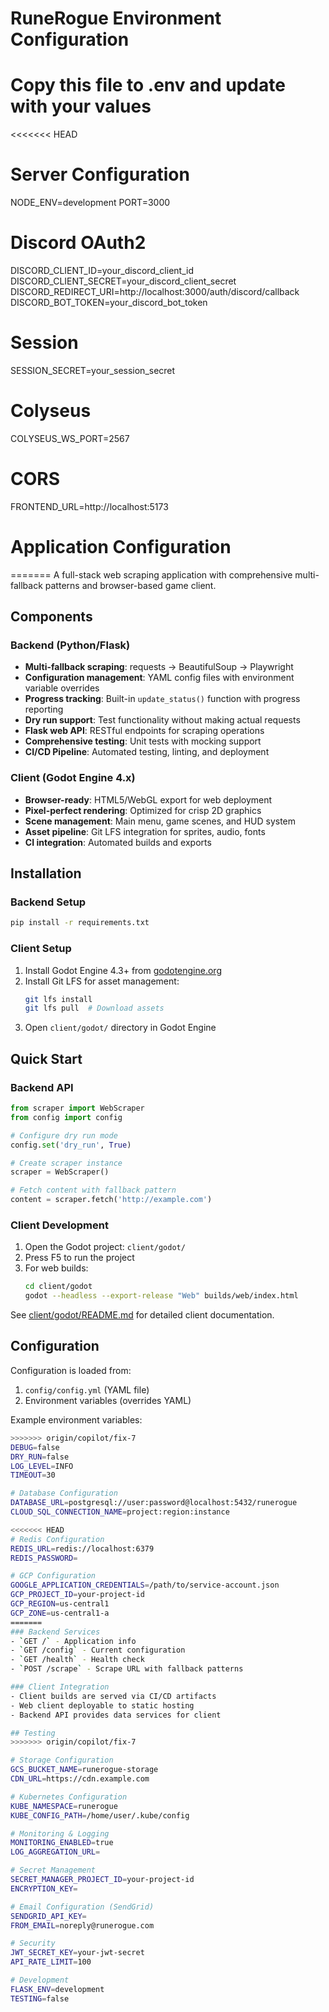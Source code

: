 # RuneRogue Environment Configuration
# Copy this file to .env and update with your values

<<<<<<< HEAD
# Server Configuration
NODE_ENV=development
PORT=3000

# Discord OAuth2
DISCORD_CLIENT_ID=your_discord_client_id
DISCORD_CLIENT_SECRET=your_discord_client_secret
DISCORD_REDIRECT_URI=http://localhost:3000/auth/discord/callback
DISCORD_BOT_TOKEN=your_discord_bot_token

# Session
SESSION_SECRET=your_session_secret

# Colyseus
COLYSEUS_WS_PORT=2567

# CORS
FRONTEND_URL=http://localhost:5173

# Application Configuration
=======
A full-stack web scraping application with comprehensive multi-fallback patterns and browser-based game client.

## Components

### Backend (Python/Flask)
- **Multi-fallback scraping**: requests → BeautifulSoup → Playwright
- **Configuration management**: YAML config files with environment variable overrides
- **Progress tracking**: Built-in `update_status()` function with progress reporting
- **Dry run support**: Test functionality without making actual requests
- **Flask web API**: RESTful endpoints for scraping operations
- **Comprehensive testing**: Unit tests with mocking support
- **CI/CD Pipeline**: Automated testing, linting, and deployment

### Client (Godot Engine 4.x)
- **Browser-ready**: HTML5/WebGL export for web deployment
- **Pixel-perfect rendering**: Optimized for crisp 2D graphics
- **Scene management**: Main menu, game scenes, and HUD system
- **Asset pipeline**: Git LFS integration for sprites, audio, fonts
- **CI integration**: Automated builds and exports

## Installation

### Backend Setup

```bash
pip install -r requirements.txt
```

### Client Setup

1. Install Godot Engine 4.3+ from [godotengine.org](https://godotengine.org/download)
2. Install Git LFS for asset management:
   ```bash
   git lfs install
   git lfs pull  # Download assets
   ```
3. Open `client/godot/` directory in Godot Engine

## Quick Start

### Backend API

```python
from scraper import WebScraper
from config import config

# Configure dry run mode
config.set('dry_run', True)

# Create scraper instance
scraper = WebScraper()

# Fetch content with fallback pattern
content = scraper.fetch('http://example.com')
```

### Client Development

1. Open the Godot project: `client/godot/`
2. Press F5 to run the project
3. For web builds:
   ```bash
   cd client/godot
   godot --headless --export-release "Web" builds/web/index.html
   ```

See [client/godot/README.md](client/godot/README.md) for detailed client documentation.

## Configuration

Configuration is loaded from:
1. `config/config.yml` (YAML file)
2. Environment variables (overrides YAML)

Example environment variables:
```bash
>>>>>>> origin/copilot/fix-7
DEBUG=false
DRY_RUN=false
LOG_LEVEL=INFO
TIMEOUT=30

# Database Configuration
DATABASE_URL=postgresql://user:password@localhost:5432/runerogue
CLOUD_SQL_CONNECTION_NAME=project:region:instance

<<<<<<< HEAD
# Redis Configuration  
REDIS_URL=redis://localhost:6379
REDIS_PASSWORD=

# GCP Configuration
GOOGLE_APPLICATION_CREDENTIALS=/path/to/service-account.json
GCP_PROJECT_ID=your-project-id
GCP_REGION=us-central1
GCP_ZONE=us-central1-a
=======
### Backend Services
- `GET /` - Application info
- `GET /config` - Current configuration
- `GET /health` - Health check
- `POST /scrape` - Scrape URL with fallback patterns

### Client Integration
- Client builds are served via CI/CD artifacts
- Web client deployable to static hosting
- Backend API provides data services for client

## Testing
>>>>>>> origin/copilot/fix-7

# Storage Configuration
GCS_BUCKET_NAME=runerogue-storage
CDN_URL=https://cdn.example.com

# Kubernetes Configuration
KUBE_NAMESPACE=runerogue
KUBE_CONFIG_PATH=/home/user/.kube/config

# Monitoring & Logging
MONITORING_ENABLED=true
LOG_AGGREGATION_URL=

# Secret Management
SECRET_MANAGER_PROJECT_ID=your-project-id
ENCRYPTION_KEY=

# Email Configuration (SendGrid)
SENDGRID_API_KEY=
FROM_EMAIL=noreply@runerogue.com

# Security
JWT_SECRET_KEY=your-jwt-secret
API_RATE_LIMIT=100

# Development
FLASK_ENV=development
TESTING=false